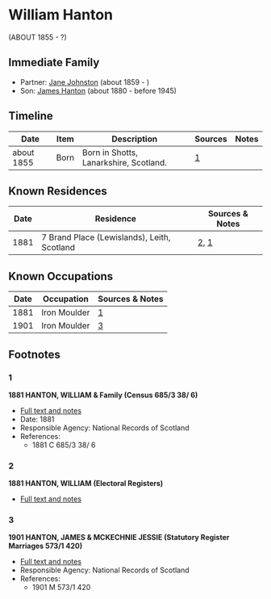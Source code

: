 ﻿---
layout: person
subject_key: i62602830
permalink: /people/i62602830
---

# William Hanton
(ABOUT 1855 - ?)

## Immediate Family

* Partner: [Jane Johnston](./@71906070@-jane-johnston-b1859-d.md) (about 1859 - )
* Son: [James Hanton](./@71830064@-james-hanton-b1880-d1945.md) (about 1880 - before 1945)

## Timeline

Date | Item | Description | Sources | Notes
---|---|---|---|---
about 1855 | Born | Born in Shotts, Lanarkshire, Scotland. | [1](#1) | 

## Known Residences

Date | Residence | Sources & Notes
---|---|---
1881 | 7 Brand Place (Lewislands), Leith, Scotland | [2](#2), [1](#1)

## Known Occupations

Date | Occupation | Sources & Notes
---|---|---
1881 | Iron Moulder | [1](#1)
1901 | Iron Moulder | [3](#3)

## Footnotes

### 1

**1881 HANTON, WILLIAM & Family (Census 685/3 38/ 6)**

* [Full text and notes](../sources/@39608586@-1881-hanton,-william-&-family-census-685-3-38-6-.md)
* Date: 1881
* Responsible Agency: National Records of Scotland
* References: 
  * 1881 C 685/3 38/ 6

### 2

**1881 HANTON, WILLIAM (Electoral Registers)**

* [Full text and notes](../sources/@53184846@-1881-hanton,-william-electoral-registers-.md)

### 3

**1901 HANTON, JAMES & MCKECHNIE JESSIE (Statutory Register Marriages 573/1 420)**

* [Full text and notes](../sources/@47186563@-1901-hanton,-james-&-mckechnie-jessie-statutory-register-marriages-573-1-420-.md)
* Responsible Agency: National Records of Scotland
* References: 
  * 1901 M 573/1 420

